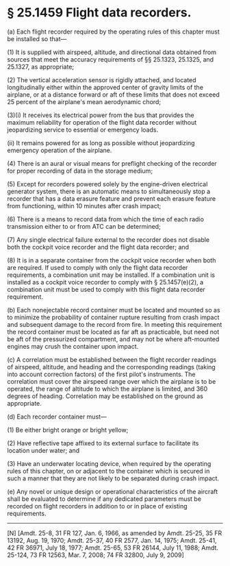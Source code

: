 # § 25.1459   Flight data recorders.

(a) Each flight recorder required by the operating rules of this chapter must be installed so that—


(1) It is supplied with airspeed, altitude, and directional data obtained from sources that meet the accuracy requirements of §§ 25.1323, 25.1325, and 25.1327, as appropriate; 


(2) The vertical acceleration sensor is rigidly attached, and located longitudinally either within the approved center of gravity limits of the airplane, or at a distance forward or aft of these limits that does not exceed 25 percent of the airplane's mean aerodynamic chord; 


(3)(i) It receives its electrical power from the bus that provides the maximum reliability for operation of the flight data recorder without jeopardizing service to essential or emergency loads.


(ii) It remains powered for as long as possible without jeopardizing emergency operation of the airplane.


(4) There is an aural or visual means for preflight checking of the recorder for proper recording of data in the storage medium; 


(5) Except for recorders powered solely by the engine-driven electrical generator system, there is an automatic means to simultaneously stop a recorder that has a data erasure feature and prevent each erasure feature from functioning, within 10 minutes after crash impact;


(6) There is a means to record data from which the time of each radio transmission either to or from ATC can be determined; 


(7) Any single electrical failure external to the recorder does not disable both the cockpit voice recorder and the flight data recorder; and


(8) It is in a separate container from the cockpit voice recorder when both are required. If used to comply with only the flight data recorder requirements, a combination unit may be installed. If a combination unit is installed as a cockpit voice recorder to comply with § 25.1457(e)(2), a combination unit must be used to comply with this flight data recorder requirement.


(b) Each nonejectable record container must be located and mounted so as to minimize the probability of container rupture resulting from crash impact and subsequent damage to the record from fire. In meeting this requirement the record container must be located as far aft as practicable, but need not be aft of the pressurized compartment, and may not be where aft-mounted engines may crush the container upon impact. 


(c) A correlation must be established between the flight recorder readings of airspeed, altitude, and heading and the corresponding readings (taking into account correction factors) of the first pilot's instruments. The correlation must cover the airspeed range over which the airplane is to be operated, the range of altitude to which the airplane is limited, and 360 degrees of heading. Correlation may be established on the ground as appropriate. 


(d) Each recorder container must—


(1) Be either bright orange or bright yellow; 


(2) Have reflective tape affixed to its external surface to facilitate its location under water; and 


(3) Have an underwater locating device, when required by the operating rules of this chapter, on or adjacent to the container which is secured in such a manner that they are not likely to be separated during crash impact.


(e) Any novel or unique design or operational characteristics of the aircraft shall be evaluated to determine if any dedicated parameters must be recorded on flight recorders in addition to or in place of existing requirements. 



---

[N] [Amdt. 25-8, 31 FR 127, Jan. 6, 1966, as amended by Amdt. 25-25, 35 FR 13192, Aug. 19, 1970; Amdt. 25-37, 40 FR 2577, Jan. 14, 1975; Amdt. 25-41, 42 FR 36971, July 18, 1977; Amdt. 25-65, 53 FR 26144, July 11, 1988; Amdt. 25-124, 73 FR 12563, Mar. 7, 2008; 74 FR 32800, July 9, 2009] 




